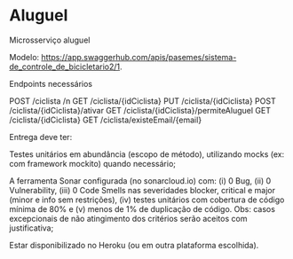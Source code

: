 # Aluguel
Microsserviço aluguel

Modelo: https://app.swaggerhub.com/apis/pasemes/sistema-de_controle_de_bicicletario2/1.

Endpoints necessários

POST /ciclista /n
GET /ciclista/{idCiclista}
PUT /ciclista/{idCiclista}
POST /ciclista/{idCiclista}/ativar
GET /ciclista/{idCiclista}/permiteAluguel
GET /ciclista/{idCiclista}
GET /ciclista/existeEmail/{email}

Entrega deve ter:

Testes unitários em abundância (escopo de método), utilizando mocks (ex: com framework mockito) quando necessário;

A ferramenta Sonar configurada (no sonarcloud.io) com: (i) 0 Bug, (ii) 0 Vulnerability, (iii)  0 Code Smells nas severidades blocker, critical e major (minor e info sem restrições), (iv) testes unitários com cobertura de código mínima de 80% e (v) menos de 1% de duplicação de código. Obs: casos excepcionais de não atingimento dos critérios serão aceitos com justificativa;

Estar disponibilizado no Heroku (ou em outra plataforma escolhida).
